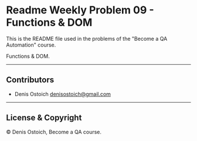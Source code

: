 # Readme Weekly Problem 09 - Functions & DOM

This is the README file used in the problems of the "Become a QA Automation" course.

Functions & DOM.

---

## Contributors

- Denis Ostoich <denisostoich@gmail.com>

---

## License & Copyright

© Denis Ostoich, Become a QA course.